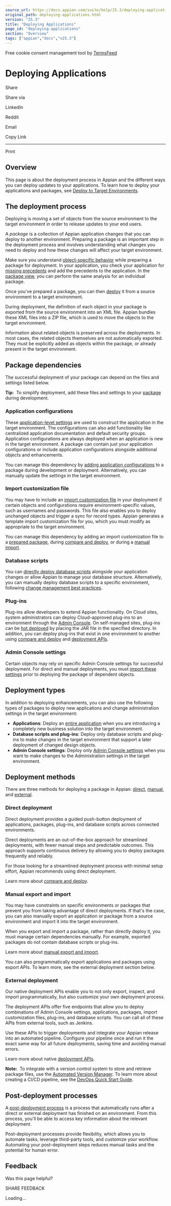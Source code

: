 ```yaml
---
source_url: https://docs.appian.com/suite/help/25.3/deploying-applications.html
original_path: deploying-applications.html
version: "25.3"
title: "Deploying Applications"
page_id: "deploying-applications"
section: "Overview"
tags: ["appian","docs","v25.3"]
---
```



Free cookie consent management tool by [TermsFeed](https://www.termsfeed.com/)

# Deploying Applications

Share

Share via

LinkedIn

Reddit

Email

Copy Link

* * *

Print

## Overview

This page is about the deployment process in Appian and the different ways you can deploy updates to your applications. To learn how to deploy your applications and packages, see [Deploy to Target Environments](Deploy_to_Target_Environments.html).

## The deployment process

Deploying is moving a set of objects from the source environment to the target environment in order to release updates to your end users.

A _package_ is a collection of Appian application changes that you can deploy to another environment. Preparing a package is an important step in the deployment process and involves understanding what changes you need to deploy and how these changes will affect your target environment.

Make sure you understand [object-specific behavior](Application_Deployment_Guidelines.html#object-specific-rules) while preparing a package for deployment. In your application, you check your application for [missing precedents](application-settings.html#missing-precedents) and add the precedents to the application. In the [package view](prepare-deployment-packages.html#view-package), you can perform the same analysis for an individual package.

Once you've prepared a package, you can then [deploy](Deploy_to_Target_Environments.html) it from a source environment to a target environment.

During deployment, the definition of each object in your package is exported from the source environment into an XML file. Appian bundles these XML files into a ZIP file, which is used to move the objects to the target environment.

Information about related objects is preserved across the deployments. In most cases, the related objects themselves are not automatically exported. They must be explicitly added as objects within the package, or already present in the target environment.

## Package dependencies

The successful deployment of your package can depend on the files and settings listed below.

**Tip:**  To simplify deployment, add these files and settings to your [package](prepare-deployment-packages.html) during development.

### Application configurations

These [application-level settings](prepare-deployment-packages.html#prodlink-application-configurations) are used to construct the application in the target environment. The configurations can also add functionality like centralized application documentation and default security groups. Application configurations are always deployed when an application is new in the target environment. A package can contain just your application configurations or include application configurations alongside additional objects and enhancements.

You can manage this dependency by [adding application configurations](prepare-deployment-packages.html#prodlink-application-configurations) to a package during development or deployment. Alternatively, you can manually update the settings in the target environment.

### Import customization file

You may have to include an [import customization file](Managing_Import_Customization_Files.html) in your deployment if certain objects and configurations require environment-specific values, such as usernames and passwords. This file also enables you to deploy unchanged objects and trigger a sync for record types. Appian generates a template import customization file for you, which you must modify as appropriate to the target environment.

You can manage this dependency by adding an import customization file to a [prepared package](prepare-deployment-packages.html#add-icf), during [compare and deploy](Deploy_to_Target_Environments.html#compare-and-deploy), or during a [manual import](Deploy_to_Target_Environments.html#manually-inspect-and-import).

### Database scripts

You can [directly deploy database scripts](Deploy_to_Target_Environments.html#add-db-scripts) alongside your application changes or allow Appian to manage your database structure. Alternatively, you can manually deploy database scripts to a specific environment, following [change management best practices](https://community.appian.com/w/the-appian-playbook/166/promoting-and-deploying-applications#database-change-management-best-practices).

### Plug-ins

Plug-ins allow developers to extend Appian functionality. On Cloud sites, system administrators can deploy Cloud-approved plug-ins to an environment through the [Admin Console](Appian_Administration_Console.html#plug-ins). On self-managed sites, plug-ins can be [hot deployed](Appian_Plug-ins.html#deploying-plug-ins) by placing the JAR file in the specified directory. In addition, you can deploy plug-ins that exist in one environment to another using [compare and deploy](Deploy_to_Target_Environments.html#add-plugins) and [deployment APIs](Deployment_Rest_API.html).

### Admin Console settings

Certain objects may rely on specific Admin Console settings for successful deployment. For direct and manual deployments, you must [import these settings](Appian_Administration_Console.html#import-export-admin-console) prior to deploying the package of dependent objects.

## Deployment types

In addition to deploying enhancements, you can also use the following types of packages to deploy new applications and change administration settings in the target environment:

-   **Applications**: Deploy an [entire application](creating-applications.html) when you are introducing a completely new business solution into the target environment.
-   **Database scripts and plug-ins**: Deploy only database scripts and plug-ins to make changes in the target environment that support a later deployment of changed design objects.
-   **Admin Console settings**: Deploy only [Admin Console settings](Appian_Administration_Console.html#overview) when you want to make changes to the Administration settings in the target environment.

## Deployment methods

There are three methods for deploying a package in Appian: [direct](#direct-deployment), [manual](#manual-export-and-import), and [external](#external-deployment).

### Direct deployment

Direct deployment provides a guided push-button deployment of applications, packages, plug-ins, and database scripts across connected environments.

Direct deployments are an out-of-the-box approach for streamlined deployments, with fewer manual steps and predictable outcomes. This approach supports continuous delivery by allowing you to deploy packages frequently and reliably.

For those looking for a streamlined deployment process with minimal setup effort, Appian recommends using direct deployment.

Learn more about [compare and deploy](Deploy_to_Target_Environments.html#compare-and-deploy).

### Manual export and import

You may have constraints on specific environments or packages that prevent you from taking advantage of direct deployments. If that's the case, you can also manually export an application or package from a source environment and import it into the target environment.

When you export and import a package, rather than directly deploy it, you must manage certain dependencies manually. For example, exported packages do not contain database scripts or plug-ins.

Learn more about [manual export and import](Deploy_to_Target_Environments.html#manual-export-and-import).

You can also programmatically export applications and packages using export APIs. To learn more, see the external deployment section below.

### External deployment

Our native deployment APIs enable you to not only export, inspect, and import programmatically, but also customize your own deployment process.

The deployment APIs offer five endpoints that allow you to deploy combinations of Admin Console settings, applications, packages, import customization files, plug-ins, and database scripts. You can call all of these APIs from external tools, such as Jenkins.

Use these APIs to trigger deployments and integrate your Appian release into an automated pipeline. Configure your pipeline once and run it the exact same way for all future deployments, saving time and avoiding manual errors.

Learn more about native [deployment APIs](Deployment_Rest_API.html).

**Note:**  To integrate with a version control system to store and retrieve package files, use the [Automated Version Manager](https://community.appian.com/b/appmarket/posts/automated-versioning-manager-avm). To learn more about creating a CI/CD pipeline, see the [DevOps Quick Start Guide](https://community.appian.com/w/the-appian-playbook/1245/appian-devops-quick-start).

## Post-deployment processes

A [post-deployment process](post-deployment-process.html) is a process that automatically runs after a direct or external deployment has finished on an environment. From this process, you'll be able to access key information about the relevant deployment.

Post-deployment processes provide flexibility, which allows you to automate tasks, leverage third-party tools, and customize your workflow. Automating your post-deployment steps reduces manual tasks and the potential for human error.

## Feedback

Was this page helpful?

SHARE FEEDBACK

Loading...